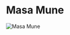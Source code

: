 # Masa Mune

![Masa Mune](https://static.wikia.nocookie.net/finalfantasy/images/d/df/Dissidia012-Gilgamesh_Masamune.png)
